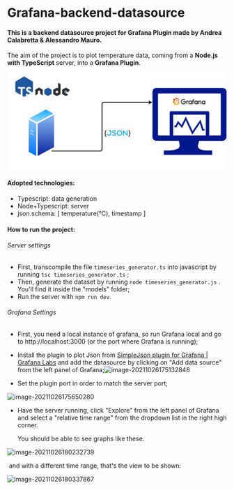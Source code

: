 # Grafana-backend-datasource



#### This is a backend datasource project for Grafana Plugin made by Andrea Calabretta & Alessandro Mauro.

The aim of the project is to plot temperature data, coming from a **Node.js with TypeScript** server, into a **Grafana Plugin**.

![img](https://github.com/andrea-calabretta/Grafana-backend-datasource/blob/main/img/diagram.jpg)

#### Adopted technologies:

- Typescript: data generation 
- Node+Typescript: server
- json.schema: [ temperature(°C), timestamp ] 



#### How to run the project:

###### Server settings

- First, transcompile the file `timeseries_generator.ts` into javascript by running `tsc timeseries_generator.ts` ;
- Then, generate the dataset by running `node timeseries_generator.js` . You'll find it inside the "models" folder;
- Run the server with `npm run dev`.

###### Grafana Settings

- First, you need a local instance of grafana, so run Grafana local and go to http://localhost:3000 (or the port where Grafana is running);
- Install the plugin to plot Json from [SimpleJson plugin for Grafana | Grafana Labs](https://grafana.com/grafana/plugins/grafana-simple-json-datasource/) and add the datasource by clicking on "Add data source" from the left panel of Grafana;![image-20211026175132848](D:\Alessandro\uniCT\Magistrale\Secondo_Anno\1_Internet_Of_Things\Progetto_JOL\Grafana-backend-datasource\img\image-20211026175132848.png)

- Set the plugin port in order to match the server port;

![image-20211026175650280](C:\Users\alexm\AppData\Roaming\Typora\typora-user-images\image-20211026175650280.png)

- Have the server running, click "Explore" from the left panel of Grafana and select a "relative time range" from the dropdown list in the right high corner.

  You should be able to see graphs like these.

![image-20211026180232739](D:\Alessandro\uniCT\Magistrale\Secondo_Anno\1_Internet_Of_Things\Progetto_JOL\Grafana-backend-datasource\img\image-20211026180206299.png)

​		and with a different time range, that's the view to be shown:

![image-20211026180337867](D:\Alessandro\uniCT\Magistrale\Secondo_Anno\1_Internet_Of_Things\Progetto_JOL\Grafana-backend-datasource\img\image-20211026180337867.png)

